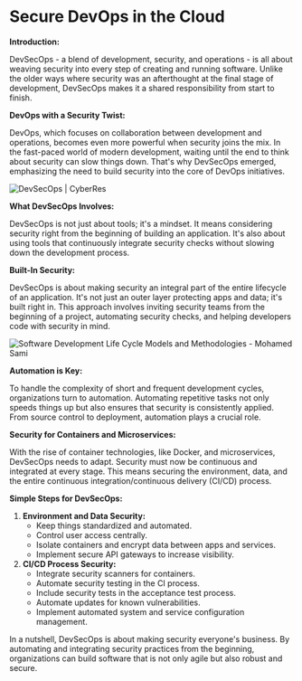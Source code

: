 # Secure DevOps in the Cloud

**Introduction:**

DevSecOps - a blend of development, security, and operations - is all about weaving security into every step of creating and running software. Unlike the older ways where security was an afterthought at the final stage of development, DevSecOps makes it a shared responsibility from start to finish.

**DevOps with a Security Twist:**

DevOps, which focuses on collaboration between development and operations, becomes even more powerful when security joins the mix. In the fast-paced world of modern development, waiting until the end to think about security can slow things down. That's why DevSecOps emerged, emphasizing the need to build security into the core of DevOps initiatives.

![DevSecOps | CyberRes](https://pnx-assets-prod.s3.amazonaws.com/2022-03/security_matters_in_devops_0.png)

**What DevSecOps Involves:**

DevSecOps is not just about tools; it's a mindset. It means considering security right from the beginning of building an application. It's also about using tools that continuously integrate security checks without slowing down the development process.

**Built-In Security:**

DevSecOps is about making security an integral part of the entire lifecycle of an application. It's not just an outer layer protecting apps and data; it's built right in. This approach involves inviting security teams from the beginning of a project, automating security checks, and helping developers code with security in mind.

![Software Development Life Cycle Models and Methodologies - Mohamed Sami](https://i0.wp.com/melsatar.blog/wp-content/uploads/2012/03/sdlc.png?fit=830%2C374&ssl=1)

**Automation is Key:**

To handle the complexity of short and frequent development cycles, organizations turn to automation. Automating repetitive tasks not only speeds things up but also ensures that security is consistently applied. From source control to deployment, automation plays a crucial role.

**Security for Containers and Microservices:**

With the rise of container technologies, like Docker, and microservices, DevSecOps needs to adapt. Security must now be continuous and integrated at every stage. This means securing the environment, data, and the entire continuous integration/continuous delivery (CI/CD) process.

**Simple Steps for DevSecOps:**

1. **Environment and Data Security:**
   - Keep things standardized and automated.
   - Control user access centrally.
   - Isolate containers and encrypt data between apps and services.
   - Implement secure API gateways to increase visibility.
1. **CI/CD Process Security:**
   - Integrate security scanners for containers.
   - Automate security testing in the CI process.
   - Include security tests in the acceptance test process.
   - Automate updates for known vulnerabilities.
   - Implement automated system and service configuration management.

In a nutshell, DevSecOps is about making security everyone's business. By automating and integrating security practices from the beginning, organizations can build software that is not only agile but also robust and secure.
